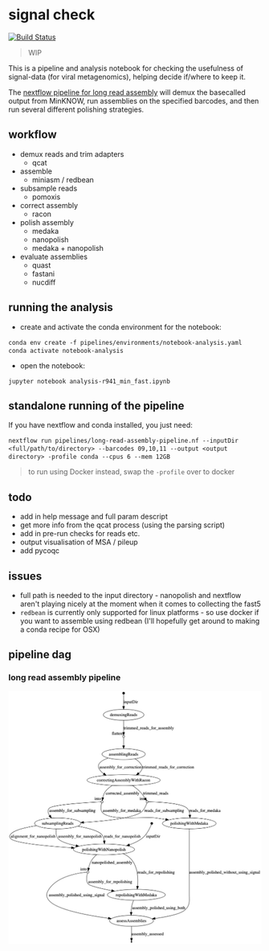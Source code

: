 # signal check

[![Build Status](https://travis-ci.org/will-rowe/signal-check.svg?branch=master)](https://travis-ci.org/will-rowe/signal-check)

> WIP

This is a pipeline and analysis notebook for checking the usefulness of signal-data (for viral metagenomics), helping decide if/where to keep it.

The [nextflow pipeline for long read assembly](pipelines/long-read-assembly.nf) will demux the basecalled output from MinKNOW, run assemblies on the specified barcodes, and then run several different polishing strategies.

## workflow

* demux reads and trim adapters
    * qcat
* assemble
    * miniasm / redbean
* subsample reads
    * pomoxis
* correct assembly
    * racon
* polish assembly
    * medaka
    * nanopolish
    * medaka + nanopolish
* evaluate assemblies
    * quast
    * fastani
    * nucdiff

## running the analysis

* create and activate the conda environment for the notebook:
  
```
conda env create -f pipelines/environments/notebook-analysis.yaml 
conda activate notebook-analysis
```

* open the notebook:

```
jupyter notebook analysis-r941_min_fast.ipynb
```

## standalone running of the pipeline

If you have nextflow and conda installed, you just need:

```
nextflow run pipelines/long-read-assembly-pipeline.nf --inputDir <full/path/to/directory> --barcodes 09,10,11 --output <output directory> -profile conda --cpus 6 --mem 12GB
```

> to run using Docker instead, swap the `-profile` over to docker

## todo

* add in help message and full param descript
* get more info from the qcat process (using the parsing script)
* add in pre-run checks for reads etc.
* output visualisation of MSA / pileup
* add pycoqc

## issues

* full path is needed to the input directory - nanopolish and nextflow aren't playing nicely at the moment when it comes to collecting the fast5
* `redbean` is currently only supported for linux platforms - so use docker if you want to assemble using redbean (I'll hopefully get around to making a conda recipe for OSX)

## pipeline dag

### long read assembly pipeline

![dag](pipelines/flowchart.png)
